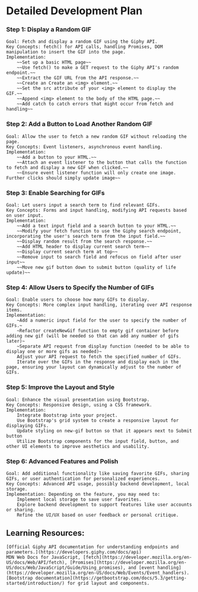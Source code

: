 # Detailed Development Plan

### Step 1: Display a Random GIF

    Goal: Fetch and display a random GIF using the Giphy API.
    Key Concepts: fetch() for API calls, handling Promises, DOM manipulation to insert the GIF into the page.
    Implementation:
        ~~Set up a basic HTML page~~
        ~~Use fetch() to make a GET request to the Giphy API's random endpoint.~~
        ~~Extract the GIF URL from the API response.~~
        ~~Create an Create an <img> element.~~
        ~~Set the src attribute of your <img> element to display the GIF.~~
        ~~Append <img> element to the body of the HTML page.~~
        ~~Add catch to catch errors that might occur from fetch and handling~~

### Step 2: Add a Button to Load Another Random GIF

    Goal: Allow the user to fetch a new random GIF without reloading the page.
    Key Concepts: Event listeners, asynchronous event handling.
    Implementation:
        ~~Add a button to your HTML.~~
        ~~Attach an event listener to the button that calls the function to fetch and display a new GIF when clicked.~~
        ~~Ensure event listener function will only create one image. Further clicks should simply update image~~

### Step 3: Enable Searching for GIFs

    Goal: Let users input a search term to find relevant GIFs.
    Key Concepts: Forms and input handling, modifying API requests based on user input.
    Implementation:
        ~~Add a text input field and a search button to your HTML.~~
        ~~Modify your fetch function to use the Giphy search endpoint, incorporating the user's search term from the input field.~~
        ~~Display random result from the search response.~~
        ~~Add HTML header to display current search term~~
        ~~Display current search term at top~~
        ~~Remove input to search field and refocus on field after user input~~
        ~~Move new gif button down to submit button (quality of life update)~~

### Step 4: Allow Users to Specify the Number of GIFs

    Goal: Enable users to choose how many GIFs to display.
    Key Concepts: More complex input handling, iterating over API response items.
    Implementation:
        ~Add a numeric input field for the user to specify the number of GIFs.~
        ~Refactor createNewGif function to empty gif container before adding new gif (will be needed so that can add any number of gifs later)~
        ~Separate API request from display function (needed to be able to display one or more gifs as needed)~
        Adjust your API request to fetch the specified number of GIFs.
        Iterate over the GIFs in the response and display each in the page, ensuring your layout can dynamically adjust to the number of GIFs.

### Step 5: Improve the Layout and Style

    Goal: Enhance the visual presentation using Bootstrap.
    Key Concepts: Responsive design, using a CSS framework.
    Implementation:
        Integrate Bootstrap into your project.
        Use Bootstrap's grid system to create a responsive layout for displaying GIFs.
        Update styling on new-gif button so that it appears next to Submit button
        Utilize Bootstrap components for the input field, button, and other UI elements to improve aesthetics and usability.

### Step 6: Advanced Features and Polish

    Goal: Add additional functionality like saving favorite GIFs, sharing GIFs, or user authentication for personalized experiences.
    Key Concepts: Advanced API usage, possibly backend development, local storage.
    Implementation: Depending on the feature, you may need to:
        Implement local storage to save user favorites.
        Explore backend development to support features like user accounts or sharing.
        Refine the UI/UX based on user feedback or personal critique.

## Learning Resources:

    [Official Giphy API documentation for understanding endpoints and parameters.](https://developers.giphy.com/docs/api)
    MDN Web Docs for JavaScript, [fetch](https://developer.mozilla.org/en-US/docs/Web/API/fetch), [Promises](https://developer.mozilla.org/en-US/docs/Web/JavaScript/Guide/Using_promises), and [event handling](https://developer.mozilla.org/en-US/docs/Web/Events/Event_handlers).
    [Bootstrap documentation](https://getbootstrap.com/docs/5.3/getting-started/introduction/) for grid layout and components.
